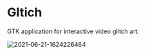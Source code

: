 # Gltich

GTK application for interactive video glitch art.

![2021-06-21-1624226464](https://github.com/rien333/Gltich/assets/10417027/b59e41aa-c426-4528-9c86-de3732b0d163)
